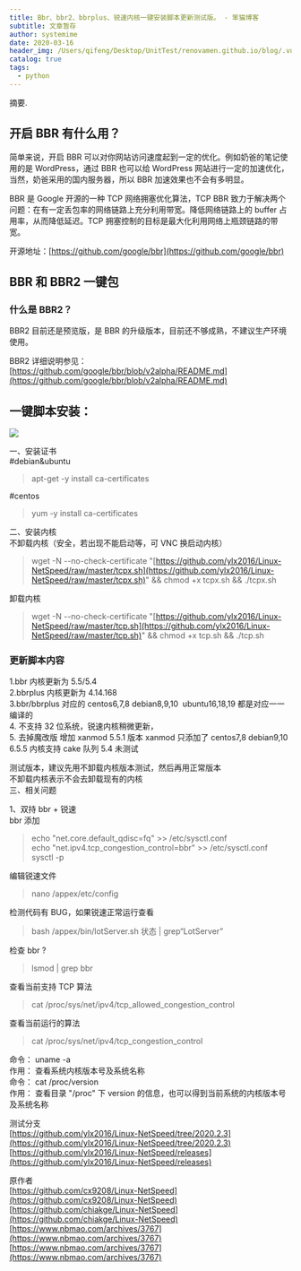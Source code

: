 ```yaml
---
title: Bbr、bbr2、bbrplus、锐速内核一键安装脚本更新测试版。 - 笨猫博客
subtitle: 文章暂存
author: systemime
date: 2020-03-16
header_img: /Users/qifeng/Desktop/UnitTest/renovamen.github.io/blog/.vuepress/public/img/in-post/header/14.png
catalog: true
tags:
  - python
---
```

摘要.

<!-- more -->
## 开启 BBR 有什么用？

简单来说，开启 BBR 可以对你网站访问速度起到一定的优化。例如奶爸的笔记使用的是 WordPress，通过 BBR 也可以给 WordPress 网站进行一定的加速优化，当然，奶爸采用的国内服务器，所以 BBR 加速效果也不会有多明显。

BBR 是 Google 开源的一种 TCP 网络拥塞优化算法，TCP BBR 致力于解决两个问题：在有一定丢包率的网络链路上充分利用带宽。降低网络链路上的 buffer 占用率，从而降低延迟。TCP 拥塞控制的目标是最大化利用网络上瓶颈链路的带宽。

开源地址：[https://github.com/google/bbr](https://github.com/google/bbr)

## BBR 和 BBR2 一键包

### 什么是 BBR2？

BBR2 目前还是预览版，是 BBR 的升级版本，目前还不够成熟，不建议生产环境使用。

BBR2 详细说明参见：[https://github.com/google/bbr/blob/v2alpha/README.md](https://github.com/google/bbr/blob/v2alpha/README.md)

## 一键脚本安装：

![](https://www.nbmao.com/wp-content/uploads/2020/02/QQ%E5%9B%BE%E7%89%8720200208155449.png)

一、安装证书  
#debian&ubuntu

> apt-get -y install ca-certificates

\#centos

> yum -y install ca-certificates

二、安装内核  
不卸载内核（安全，若出现不能启动等，可 VNC 换启动内核）

> wget -N --no-check-certificate "[https://github.com/ylx2016/Linux-NetSpeed/raw/master/tcpx.sh](https://github.com/ylx2016/Linux-NetSpeed/raw/master/tcpx.sh)" && chmod +x tcpx.sh && ./tcpx.sh

卸载内核

> wget -N --no-check-certificate "[https://github.com/ylx2016/Linux-NetSpeed/raw/master/tcp.sh](https://github.com/ylx2016/Linux-NetSpeed/raw/master/tcp.sh)" && chmod +x tcp.sh && ./tcp.sh

### 更新脚本内容

1.bbr 内核更新为 5.5/5.4  
2.bbrplus 内核更新为 4.14.168  
3.bbr/bbrplus 对应的 centos6,7,8 debian8,9,10  ubuntu16,18,19 都是对应一一编译的  
4. 不支持 32 位系统，锐速内核稍微更新，  
5. 去掉魔改版 增加 xanmod 5.5.1 版本 xanmod 只添加了 centos7,8 debian9,10  
6.5.5 内核支持 cake 队列 5.4 未测试

测试版本，建议先用不卸载内核版本测试，然后再用正常版本  
不卸载内核表示不会去卸载现有的内核  
三、相关问题

1、双持 bbr + 锐速  
bbr 添加

> echo "net.core.default_qdisc=fq" >> /etc/sysctl.conf  
> echo "net.ipv4.tcp_congestion_control=bbr" >> /etc/sysctl.conf  
> sysctl -p

编辑锐速文件

> nano /appex/etc/config

检测代码有 BUG，如果锐速正常运行查看

> bash /appex/bin/lotServer.sh 状态 | grep“LotServer”

检查 bbr ?

> lsmod | grep bbr

查看当前支持 TCP 算法

> cat /proc/sys/net/ipv4/tcp_allowed_congestion_control

查看当前运行的算法

> cat /proc/sys/net/ipv4/tcp_congestion_control

命令： uname -a  
作用： 查看系统内核版本号及系统名称  
命令： cat /proc/version  
作用： 查看目录 "/proc" 下 version 的信息，也可以得到当前系统的内核版本号及系统名称

测试分支  
[https://github.com/ylx2016/Linux-NetSpeed/tree/2020.2.3](https://github.com/ylx2016/Linux-NetSpeed/tree/2020.2.3)  
[https://github.com/ylx2016/Linux-NetSpeed/releases](https://github.com/ylx2016/Linux-NetSpeed/releases)

原作者  
[https://github.com/cx9208/Linux-NetSpeed](https://github.com/cx9208/Linux-NetSpeed)  
[https://github.com/chiakge/Linux-NetSpeed](https://github.com/chiakge/Linux-NetSpeed) 
 [https://www.nbmao.com/archives/3767](https://www.nbmao.com/archives/3767) 
 [https://www.nbmao.com/archives/3767](https://www.nbmao.com/archives/3767)

